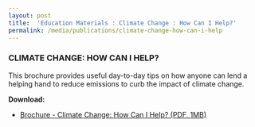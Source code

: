```yaml
---
layout: post
title:  'Education Materials : Climate Change : How Can I Help?'
permalink: /media/publications/climate-change-how-can-i-help
---
```



### CLIMATE CHANGE: HOW CAN I HELP?


This brochure provides useful day-to-day tips on how anyone can lend a helping hand to reduce emissions to curb the impact of climate change.

**Download:**

* [<a href="/docs/default-source/publications/climate-change-how-can-i-help.pdf" target="_blank">Brochure - Climate Change: How Can I Help? (PDF, 1MB)</a>](/docs/default-source/publications/climate-change-how-can-i-help.pdf)